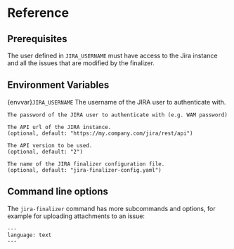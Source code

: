<!--
SPDX-FileCopyrightText: 2024 grow platform GmbH

SPDX-License-Identifier: MIT
-->

# Reference

## Prerequisites

The user defined in `JIRA_USERNAME` must have access to the Jira instance and all the issues that are modified by the finalizer.

## Environment Variables

{envvar}`JIRA_USERNAME`
The username of the JIRA user to authenticate with.

```{envvar} JIRA_PASSWORD
The password of the JIRA user to authenticate with (e.g. WAM password)
```

```{envvar} JIRA_API_URL
The API url of the JIRA instance.
(optional, default: "https://my.company.com/jira/rest/api")
```

```{envvar} JIRA_API_VERSION
The API version to be used.
(optional, default: "2")
```

```{envvar} JIRA_CONFIG_NAME
The name of the JIRA finalizer configuration file.
(optional, default: "jira-finalizer-config.yaml")
```

## Command line options

The `jira-finalizer` command has more subcommands and options, for example
for uploading attachments to an issue:

```{literalinclude} ../resources/jira-finalizer-command-description.txt
---
language: text
---
```
